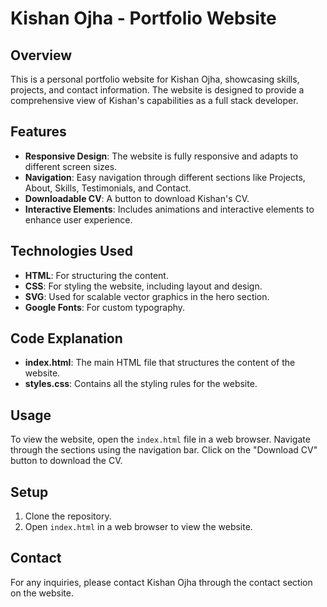 # Kishan Ojha - Portfolio Website

## Overview
This is a personal portfolio website for Kishan Ojha, showcasing skills, projects, and contact information. The website is designed to provide a comprehensive view of Kishan's capabilities as a full stack developer.

## Features
- **Responsive Design**: The website is fully responsive and adapts to different screen sizes.
- **Navigation**: Easy navigation through different sections like Projects, About, Skills, Testimonials, and Contact.
- **Downloadable CV**: A button to download Kishan's CV.
- **Interactive Elements**: Includes animations and interactive elements to enhance user experience.

## Technologies Used
- **HTML**: For structuring the content.
- **CSS**: For styling the website, including layout and design.
- **SVG**: Used for scalable vector graphics in the hero section.
- **Google Fonts**: For custom typography.

## Code Explanation
- **index.html**: The main HTML file that structures the content of the website.
- **styles.css**: Contains all the styling rules for the website.

## Usage
To view the website, open the `index.html` file in a web browser. Navigate through the sections using the navigation bar. Click on the "Download CV" button to download the CV.

## Setup
1. Clone the repository.
2. Open `index.html` in a web browser to view the website.

## Contact
For any inquiries, please contact Kishan Ojha through the contact section on the website. 